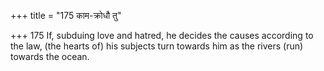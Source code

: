 +++
title = "175 काम-क्रोधौ तु"

+++
175	If, subduing love and hatred, he decides the causes according to the law, (the hearts of) his subjects turn towards him as the rivers (run) towards the ocean.